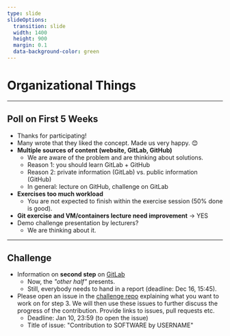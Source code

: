 ```yaml
---
type: slide
slideOptions:
  transition: slide
  width: 1400
  height: 900
  margin: 0.1
  data-background-color: green
---
```


<style>
  .reveal strong {
  font-weight: bold;
    color: orange;
  }
  .reveal p {
    text-align: left;
  }
  .reveal section h1 {
    color: orange;
  }
  .reveal section h2 {
    color: orange;
  }
  .reveal code {
    font-family: 'Ubuntu Mono';
    color: orange;
  }
  .reveal section img {
    background:none;
    border:none;
    box-shadow:none;
  }
</style>

# Organizational Things

---

## Poll on First 5 Weeks

- Thanks for participating!
- Many wrote that they liked the concept. Made us very happy. :blush:
- **Multiple sources of content (website, GitLab, GitHub)**
    - We are aware of the problem and are thinking about solutions.
    - Reason 1: you should learn GitLab + GitHub
    - Reason 2: private information (GitLab) vs. public information (GitHub)
    - In general: lecture on GitHub, challenge on GitLab
- **Exercises too much workload**
    - You are not expected to finish within the exercise session (50% done is good).
- **Git exercise and VM/containers lecture need improvement** -> YES
- Demo challenge presentation by lecturers?
    - We are thinking about it.

---

## Challenge

- Information on **second step** on [GitLab](https://gitlab-sim.informatik.uni-stuttgart.de/simulation-software-engineering/challenge/-/issues/3)
    - Now, the *"other half"* presents.
    - Still, everybody needs to hand in a report (deadline: Dec 16, 15:45).
- Please open an issue in the [challenge repo](https://gitlab-sim.informatik.uni-stuttgart.de/simulation-software-engineering/challenge/) explaining what you want to work on for step 3. We will then use these issues to further discuss the progress of the contribution. Provide links to issues, pull requests etc.
    - Deadline: Jan 10, 23:59 (to open the issue)
    - Title of issue: "Contribution to SOFTWARE by USERNAME"
